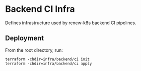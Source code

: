 # Backend CI Infra
Defines infrastructure used by renew-k8s backend CI pipelines.

## Deployment
From the root directory, run:
```
terraform -chdir=infra/backend/ci init
terraform -chdir=infra/backend/ci apply
```

